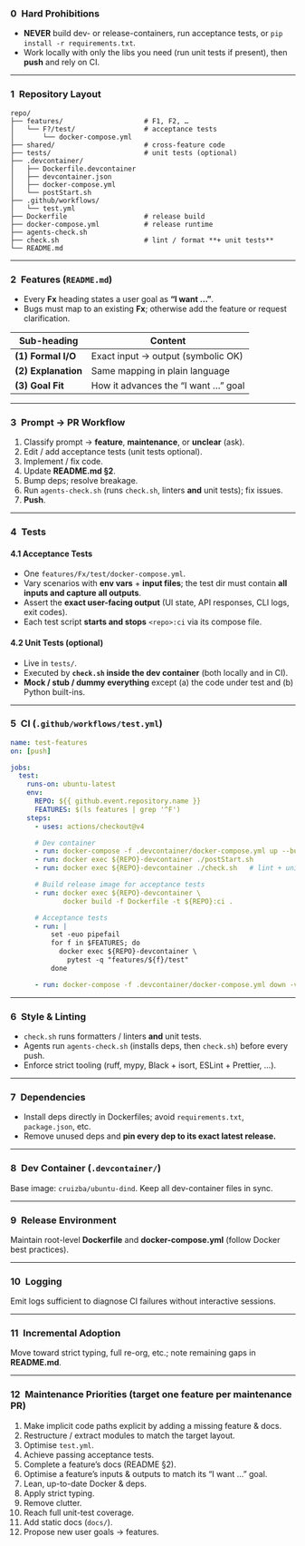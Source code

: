 ### 0 Hard Prohibitions

* **NEVER** build dev- or release-containers, run acceptance tests, or `pip install -r requirements.txt`.
* Work locally with only the libs you need (run unit tests if present), then **push** and rely on CI.

---

### 1 Repository Layout

```text
repo/
├── features/                    # F1, F2, …
│   └── F?/test/                 # acceptance tests
│       └── docker-compose.yml
├── shared/                      # cross-feature code
├── tests/                       # unit tests (optional)
├── .devcontainer/
│   ├── Dockerfile.devcontainer
│   ├── devcontainer.json
│   ├── docker-compose.yml
│   └── postStart.sh
├── .github/workflows/
│   └── test.yml
├── Dockerfile                   # release build
├── docker-compose.yml           # release runtime
├── agents-check.sh
├── check.sh                     # lint / format **+ unit tests**
└── README.md
```

---

### 2 Features (`README.md`)

* Every **Fx** heading states a user goal as **“I want …”**.
* Bugs must map to an existing **Fx**; otherwise add the feature or request clarification.

| Sub-heading         | Content                             |
| ------------------- | ----------------------------------- |
| **(1) Formal I/O**  | Exact input → output (symbolic OK)  |
| **(2) Explanation** | Same mapping in plain language      |
| **(3) Goal Fit**    | How it advances the “I want …” goal |

---

### 3 Prompt → PR Workflow

1. Classify prompt → **feature**, **maintenance**, or **unclear** (ask).
2. Edit / add acceptance tests (unit tests optional).
3. Implement / fix code.
4. Update **README.md §2**.
5. Bump deps; resolve breakage.
6. Run `agents-check.sh` (runs `check.sh`, linters **and** unit tests); fix issues.
7. **Push**.

---

### 4 Tests

#### 4.1 Acceptance Tests

* One `features/Fx/test/docker-compose.yml`.
* Vary scenarios with **env vars** + **input files**; the test dir must contain **all inputs and capture all outputs**.
* Assert the **exact user-facing output** (UI state, API responses, CLI logs, exit codes).
* Each test script **starts and stops** `<repo>:ci` via its compose file.

#### 4.2 Unit Tests (optional)

* Live in `tests/`.
* Executed by **`check.sh` inside the dev container** (both locally and in CI).
* **Mock / stub / dummy everything** except (a) the code under test and (b) Python built-ins.

---

### 5 CI (`.github/workflows/test.yml`)

```yaml
name: test-features
on: [push]

jobs:
  test:
    runs-on: ubuntu-latest
    env:
      REPO: ${{ github.event.repository.name }}
      FEATURES: $(ls features | grep '^F')
    steps:
      - uses: actions/checkout@v4

      # Dev container
      - run: docker-compose -f .devcontainer/docker-compose.yml up --build -d
      - run: docker exec ${REPO}-devcontainer ./postStart.sh
      - run: docker exec ${REPO}-devcontainer ./check.sh   # lint + unit tests

      # Build release image for acceptance tests
      - run: docker exec ${REPO}-devcontainer \
             docker build -f Dockerfile -t ${REPO}:ci .

      # Acceptance tests
      - run: |
          set -euo pipefail
          for f in $FEATURES; do
            docker exec ${REPO}-devcontainer \
              pytest -q "features/${f}/test"
          done

      - run: docker-compose -f .devcontainer/docker-compose.yml down -v
```

---

### 6 Style & Linting

* `check.sh` runs formatters / linters **and** unit tests.
* Agents run `agents-check.sh` (installs deps, then `check.sh`) before every push.
* Enforce strict tooling (ruff, mypy, Black + isort, ESLint + Prettier, …).

---

### 7 Dependencies

* Install deps directly in Dockerfiles; avoid `requirements.txt`, `package.json`, etc.
* Remove unused deps and **pin every dep to its exact latest release.**

---

### 8 Dev Container (`.devcontainer/`)

Base image: `cruizba/ubuntu-dind`. Keep all dev-container files in sync.

---

### 9 Release Environment

Maintain root-level **Dockerfile** and **docker-compose.yml** (follow Docker best practices).

---

### 10 Logging

Emit logs sufficient to diagnose CI failures without interactive sessions.

---

### 11 Incremental Adoption

Move toward strict typing, full re-org, etc.; note remaining gaps in **README.md**.

---

### 12 Maintenance Priorities (target one feature per maintenance PR)

1. Make implicit code paths explicit by adding a missing feature & docs.
2. Restructure / extract modules to match the target layout.
3. Optimise `test.yml`.
4. Achieve passing acceptance tests.
5. Complete a feature’s docs (README §2).
6. Optimise a feature’s inputs & outputs to match its “I want …” goal.
7. Lean, up-to-date Docker & deps.
8. Apply strict typing.
9. Remove clutter.
10. Reach full unit-test coverage.
11. Add static docs (`docs/`).
12. Propose new user goals → features.
